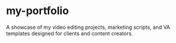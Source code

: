 # my-portfolio
A showcase of my video editing projects, marketing scripts, and VA templates designed for clients and content creators.

